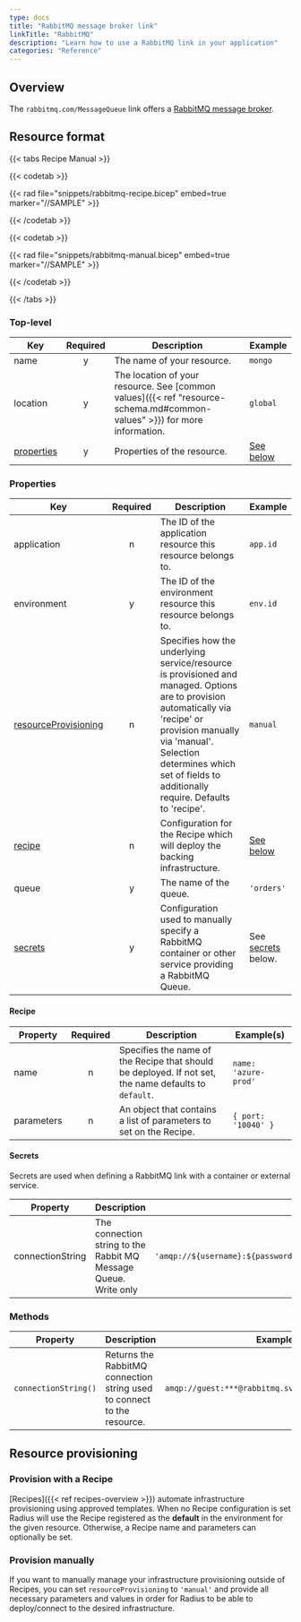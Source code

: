 ```yaml
---
type: docs
title: "RabbitMQ message broker link"
linkTitle: "RabbitMQ"
description: "Learn how to use a RabbitMQ link in your application"
categories: "Reference"
---
```


## Overview

The `rabbitmq.com/MessageQueue` link offers a [RabbitMQ message broker](https://www.rabbitmq.com/).

## Resource format

{{< tabs Recipe Manual >}}

{{< codetab >}}

{{< rad file="snippets/rabbitmq-recipe.bicep" embed=true marker="//SAMPLE" >}}

{{< /codetab >}}

{{< codetab >}}

{{< rad file="snippets/rabbitmq-manual.bicep" embed=true marker="//SAMPLE" >}}

{{< /codetab >}}

{{< /tabs >}}

### Top-level

| Key  | Required | Description | Example |
|------|:--------:|-------------|---------|
| name | y | The name of your resource. | `mongo`
| location | y | The location of your resource. See [common values]({{< ref "resource-schema.md#common-values" >}}) for more information. | `global`
| [properties](#properties) | y | Properties of the resource. | [See below](#properties)

### Properties

| Key  | Required | Description | Example |
|------|:--------:|-------------|---------|
| application | n | The ID of the application resource this resource belongs to. | `app.id`
| environment | y | The ID of the environment resource this resource belongs to. | `env.id`
| [resourceProvisioning](#resource-provisioning) | n | Specifies how the underlying service/resource is provisioned and managed. Options are to provision automatically via 'recipe' or provision manually via 'manual'. Selection determines which set of fields to additionally require. Defaults to 'recipe'. | `manual`
| [recipe](#recipe) | n | Configuration for the Recipe which will deploy the backing infrastructure. | [See below](#recipe)
| queue | y | The name of the queue. | `'orders'` |
| [secrets](#secrets)  | y | Configuration used to manually specify a RabbitMQ container or other service providing a RabbitMQ Queue. | See [secrets](#secrets) below.

#### Recipe

| Property | Required | Description | Example(s) |
|------|:--------:|-------------|---------|
| name | n | Specifies the name of the Recipe that should be deployed. If not set, the name defaults to `default`. | `name: 'azure-prod'`
| parameters | n | An object that contains a list of parameters to set on the Recipe. | `{ port: '10040' }`


#### Secrets

Secrets are used when defining a RabbitMQ link with a container or external service.

| Property | Description | Example |
|----------|-------------|---------|
| connectionString | The connection string to the Rabbit MQ Message Queue. Write only | `'amqp://${username}:${password}@${rmqContainer.properties.hostname}:${rmqContainer.properties.port}'`

### Methods

| Property | Description | Example |
|----------|-------------|---------|
| `connectionString()` | Returns the RabbitMQ connection string used to connect to the resource. | `amqp://guest:***@rabbitmq.svc.local.cluster:5672` |

## Resource provisioning

### Provision with a Recipe

[Recipes]({{< ref recipes-overview >}}) automate infrastructure provisioning using approved templates.
When no Recipe configuration is set Radius will use the Recipe registered as the **default** in the environment for the given resource. Otherwise, a Recipe name and parameters can optionally be set.

### Provision manually

If you want to manually manage your infrastructure provisioning outside of Recipes, you can set `resourceProvisioning` to `'manual'` and provide all necessary parameters and values in order for Radius to be able to deploy/connect to the desired infrastructure.